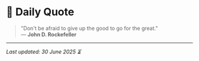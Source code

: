 # 📜 Daily Quote

> "Don't be afraid to give up the good to go for the great."  
> — **John D. Rockefeller**

---

_Last updated: 30 June 2025 ⏳_

